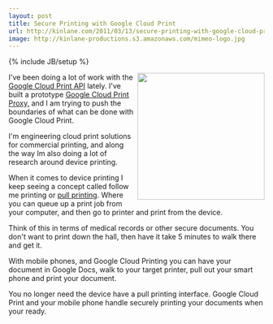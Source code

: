 ```yaml
---
layout: post
title: Secure Printing with Google Cloud Print
url: http://kinlane.com/2011/03/13/secure-printing-with-google-cloud-print/
image: http://kinlane-productions.s3.amazonaws.com/mimeo-logo.jpg
---
```

{% include JB/setup %}
<p>
     <a href="http://www.mimeo.com/"><img src="http://kinlane-productions.s3.amazonaws.com/mimeo-logo.jpg"  width="250" align="right" /></a>I've been doing a lot of work with the <a title="Google Cloud Print API" href="http://code.google.com/apis/cloudprint/docs/proxyinterfaces.html">Google Cloud Print API</a> lately. I've built a prototype <a title="Google Cloud Print Proxy" href="http://www.kinlane.com/2011/02/google-cloud-print-proxy-cloud-printer/">Google Cloud Print Proxy,</a> and I am trying to push the boundaries of what can be done with Google Cloud Print.
</p>

<p>
     I'm engineering cloud print solutions for commercial printing, and along the way Im also doing a lot of research around device printing.
</p>

<p>
     When it comes to device printing I keep seeing a concept called follow me printing or <a class="zem_slink" title="Pull printing" rel="wikipedia" href="http://en.wikipedia.org/wiki/Pull_printing">pull printing</a>. Where you can queue up a print job from your computer, and then go to printer and print from the device.
</p>

<p>
     Think of this in terms of medical records or other secure documents. You don't want to print down the hall, then have it take 5 minutes to walk there and get it.
</p>

<p>
     With mobile phones, and Google Cloud Printing you can have your document in Google Docs, walk to your target printer, pull out your smart phone and print your document.
</p>

<p>
     You no longer need the device have a pull printing interface. Google Cloud Print and your mobile phone handle securely printing your documents when your ready.
</p>